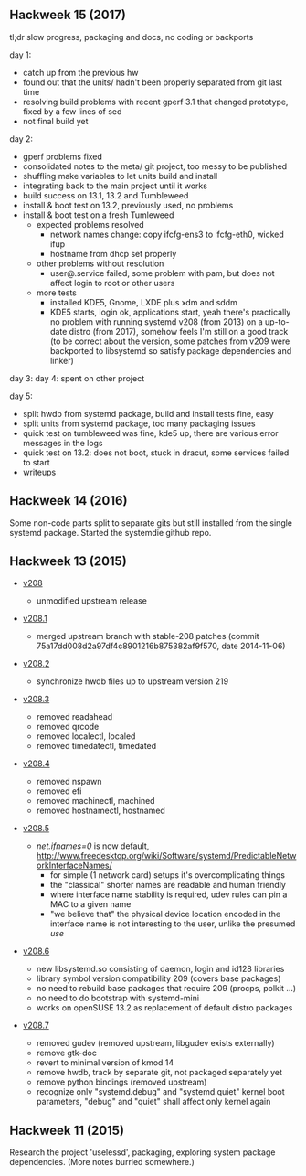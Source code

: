 Hackweek 15 (2017)
------------------

tl;dr slow progress, packaging and docs, no coding or backports

day 1:
* catch up from the previous hw
* found out that the units/ hadn't been properly separated from git last time
* resolving build problems with recent gperf 3.1 that changed prototype, fixed
  by a few lines of sed
* not final build yet

day 2:
* gperf problems fixed
* consolidated notes to the meta/ git project, too messy to be published
* shuffling make variables to let units build and install
* integrating back to the main project until it works
* build success on 13.1, 13.2 and Tumbleweed
* install & boot test on 13.2, previously used, no problems
* install & boot test on a fresh Tumleweed
  * expected problems resolved
    * network names change: copy ifcfg-ens3 to ifcfg-eth0, wicked ifup
    * hostname from dhcp set properly
  * other problems without resolution
    * user@.service failed, some problem with pam, but does not affect login to
      root or other users
  * more tests
    * installed KDE5, Gnome, LXDE plus xdm and sddm
    * KDE5 starts, login ok, applications start, yeah there's practically no
      problem with running systemd v208 (from 2013) on a up-to-date distro
      (from 2017), somehow feels I'm still on a good track
      (to be correct about the version, some patches from v209 were backported
      to libsystemd so satisfy package dependencies and linker)

day 3: day 4: spent on other project

day 5:
* split hwdb from systemd package, build and install tests fine, easy
* split units from systemd package, too many packaging issues
* quick test on tumbleweed was fine, kde5 up, there are various error
  messages in the logs
* quick test on 13.2: does not boot, stuck in dracut, some services
  failed to start
* writeups


Hackweek 14 (2016)
------------------

Some non-code parts split to separate gits but still installed from the single
systemd package. Started the systemdie github repo.


Hackweek 13 (2015)
------------------

* [v208](../../systemdiet/commits/v208)
  * unmodified upstream release

* [v208.1](../../systemdiet/commits/v208.1)
  * merged upstream branch with stable-208 patches (commit 75a17dd008d2a97df4c8901216b875382af9f570, date 2014-11-06)

* [v208.2](../../systemdiet/commits/v208.2)
  * synchronize hwdb files up to upstream version 219

* [v208.3](../../systemdiet/commits/v208.3)
  * removed readahead
  * removed qrcode
  * removed localectl, localed
  * removed timedatectl, timedated

* [v208.4](../../systemdiet/commits/v208.4)
  * removed nspawn
  * removed efi
  * removed machinectl, machined
  * removed hostnamectl, hostnamed

* [v208.5](../../systemdiet/commits/v208.5)
   * *net.ifnames=0* is now default, http://www.freedesktop.org/wiki/Software/systemd/PredictableNetworkInterfaceNames/
      * for simple (1 network card) setups it's overcomplicating things
      * the "classical" shorter names are readable and human friendly
      * where interface name stability is required, udev rules can pin a MAC to a given name
      * "we believe that" the physical device location encoded in the interface name is not interesting to the user, unlike the presumed _use_

* [v208.6](../../systemdiet/commits/v208.6)
   * new libsystemd.so consisting of daemon, login and id128 libraries
   * library symbol version compatibility 209 (covers base packages)
   * no need to rebuild base packages that require 209 (procps, polkit ...)
   * no need to do bootstrap with systemd-mini
   * works on openSUSE 13.2 as replacement of default distro packages

* [v208.7](../../systemdiet/commits/v208.7)
   * removed gudev (removed upstream, libgudev exists externally)
   * remove gtk-doc
   * revert to minimal version of kmod 14
   * remove hwdb, track by separate git, not packaged separately yet
   * remove python bindings (removed upstream)
   * recognize only "systemd.debug" and "systemd.quiet" kernel boot parameters, "debug" and "quiet" shall affect only kernel again


Hackweek 11 (2015)
------------------

Research the project 'uselessd', packaging, exploring system package
dependencies. (More notes burried somewhere.)
